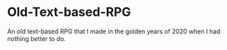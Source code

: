 # Old-Text-based-RPG
An old text-based RPG that I made in the golden years of 2020 when I had nothing better to do. 
